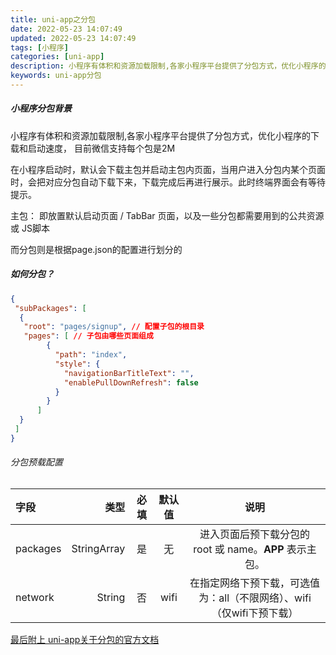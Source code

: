```yaml
---
title: uni-app之分包
date: 2022-05-23 14:07:49
updated: 2022-05-23 14:07:49
tags: [小程序]
categories: [uni-app]
description: 小程序有体积和资源加载限制,各家小程序平台提供了分包方式，优化小程序的下载和启动速度， 目前微信支持每个包是2M; 在小程序启动时，默认会下载主包并启动主包内页面，当用户进入分包内某个页面时，会把对应分包自动下载下来，下载完成后再进行展示。此时终端界面会有等待提示。
keywords: uni-app分包
---
```


##### 小程序分包背景

小程序有体积和资源加载限制,各家小程序平台提供了分包方式，优化小程序的下载和启动速度， 目前微信支持每个包是2M

在小程序启动时，默认会下载主包并启动主包内页面，当用户进入分包内某个页面时，会把对应分包自动下载下来，下载完成后再进行展示。此时终端界面会有等待提示。

主包： 即放置默认启动页面 / TabBar 页面，以及一些分包都需要用到的公共资源或 JS脚本

而分包则是根据page.json的配置进行划分的

##### 如何分包？

```json
{
 "subPackages": [
  { 
   "root": "pages/signup", // 配置子包的根目录
   "pages": [ // 子包由哪些页面组成
        {
          "path": "index",
          "style": {
            "navigationBarTitleText": "",
            "enablePullDownRefresh": false
          }
        }
      ]
  }
 ] 
}
```

###### 分包预载配置

| 字段 | 类型 | 必填 | 默认值 |  说明 |
| :-----| ----: | :----: | :----: | :----: |
| packages | StringArray | 是 | 无 | 进入页面后预下载分包的 root 或 name。__APP__ 表示主包。|
| network | String | 否 | wifi | 在指定网络下预下载，可选值为：all（不限网络）、wifi（仅wifi下预下载）

[最后附上 uni-app关于分包的官方文档](https://uniapp.dcloud.io/collocation/pages.html#subpackages)

